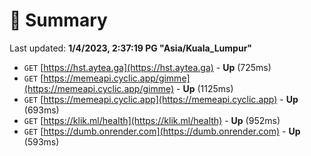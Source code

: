 # 📖 Summary
Last updated: **1/4/2023, 2:37:19 PG "Asia/Kuala_Lumpur"**

- `GET` [https://hst.aytea.ga](https://hst.aytea.ga) - **Up** (725ms)
- `GET` [https://memeapi.cyclic.app/gimme](https://memeapi.cyclic.app/gimme) - **Up** (1125ms)
- `GET` [https://memeapi.cyclic.app](https://memeapi.cyclic.app) - **Up** (693ms)
- `GET` [https://klik.ml/health](https://klik.ml/health) - **Up** (952ms)
- `GET` [https://dumb.onrender.com](https://dumb.onrender.com) - **Up** (593ms)
